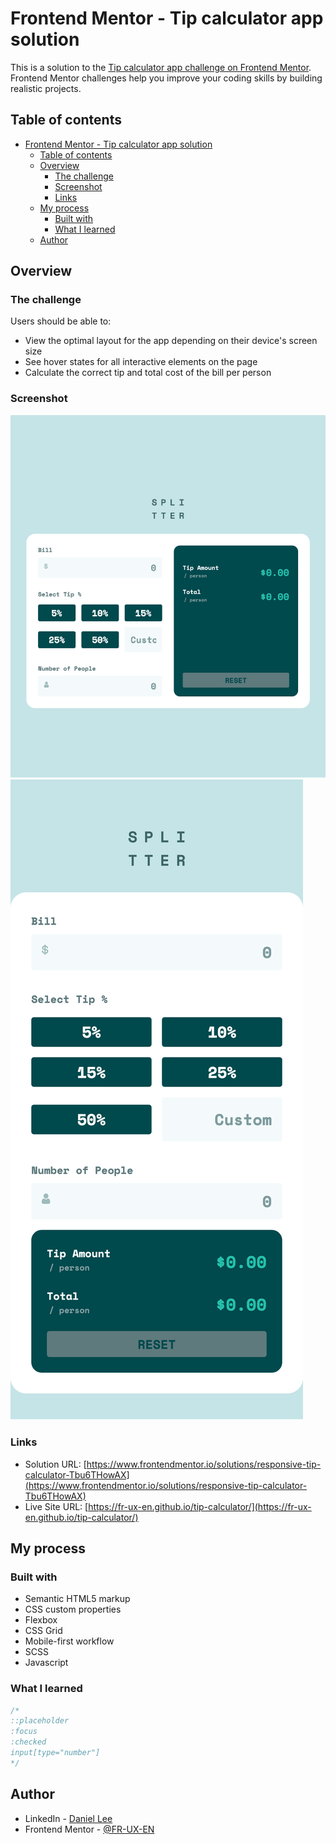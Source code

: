 # Frontend Mentor - Tip calculator app solution

This is a solution to the [Tip calculator app challenge on Frontend Mentor](https://www.frontendmentor.io/challenges/tip-calculator-app-ugJNGbJUX). Frontend Mentor challenges help you improve your coding skills by building realistic projects.

## Table of contents

- [Frontend Mentor - Tip calculator app solution](#frontend-mentor---tip-calculator-app-solution)
  - [Table of contents](#table-of-contents)
  - [Overview](#overview)
    - [The challenge](#the-challenge)
    - [Screenshot](#screenshot)
    - [Links](#links)
  - [My process](#my-process)
    - [Built with](#built-with)
    - [What I learned](#what-i-learned)
  - [Author](#author)

## Overview

### The challenge

Users should be able to:

- View the optimal layout for the app depending on their device's screen size
- See hover states for all interactive elements on the page
- Calculate the correct tip and total cost of the bill per person

### Screenshot

![desktop](./desktop.png)
![mobile](./mobile.png)

### Links

- Solution URL: [https://www.frontendmentor.io/solutions/responsive-tip-calculator-Tbu6THowAX](https://www.frontendmentor.io/solutions/responsive-tip-calculator-Tbu6THowAX)
- Live Site URL: [https://fr-ux-en.github.io/tip-calculator/](https://fr-ux-en.github.io/tip-calculator/)

## My process

### Built with

- Semantic HTML5 markup
- CSS custom properties
- Flexbox
- CSS Grid
- Mobile-first workflow
- SCSS
- Javascript

### What I learned

```css
/*
::placeholder
:focus
:checked
input[type="number"]
*/
```

## Author

- LinkedIn - [Daniel Lee](https://www.linkedin.com/in/uniqueimaginate/)
- Frontend Mentor - [@FR-UX-EN](https://www.frontendmentor.io/profile/FR-UX-EN)
